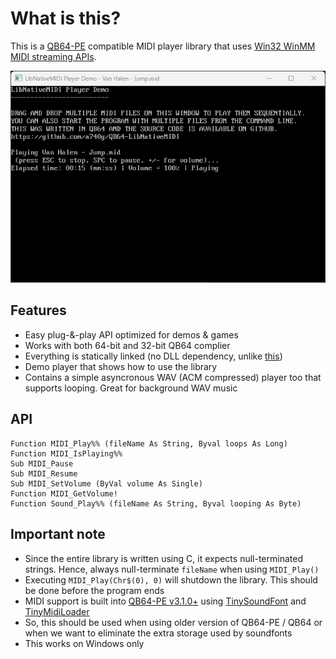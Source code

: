 # What is this?

This is a [QB64-PE](https://github.com/QB64-Phoenix-Edition/QB64pe) compatible MIDI player library that uses [Win32 WinMM MIDI streaming APIs](https://docs.microsoft.com/en-us/windows/win32/api/mmeapi/).

![Screenshot](screenshot.png)

## Features

- Easy plug-&-play API optimized for demos & games
- Works with both 64-bit and 32-bit QB64 complier
- Everything is statically linked (no DLL dependency, unlike [this](https://qb64phoenix.com/qb64wiki/index.php/DLL_Libraries))
- Demo player that shows how to use the library
- Contains a simple asyncronous WAV (ACM compressed) player too that supports looping. Great for background WAV music

## API

```VB
Function MIDI_Play%% (fileName As String, Byval loops As Long)
Function MIDI_IsPlaying%%
Sub MIDI_Pause
Sub MIDI_Resume
Sub MIDI_SetVolume (ByVal volume As Single)
Function MIDI_GetVolume!
Function Sound_Play%% (fileName As String, Byval looping As Byte)
```

## Important note

- Since the entire library is written using C, it expects null-terminated strings. Hence, always null-terminate `fileName` when using `MIDI_Play()`
- Executing `MIDI_Play(Chr$(0), 0)` will shutdown the library. This should be done before the program ends
- MIDI support is built into [QB64-PE v3.1.0+](https://github.com/QB64-Phoenix-Edition/QB64pe) using [TinySoundFont](https://github.com/schellingb/TinySoundFont) and [TinyMidiLoader](https://github.com/schellingb/TinySoundFont)
- So, this should be used when using older version of QB64-PE / QB64 or when we want to eliminate the extra storage used by soundfonts
- This works on Windows only
